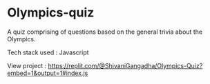 # Olympics-quiz

A quiz comprising of questions based on the general trivia about the Olympics.

Tech stack used : Javascript

View project : https://replit.com/@ShivaniGangadha/Olympics-Quiz?embed=1&output=1#index.js

